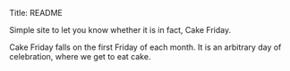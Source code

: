Title: README

Simple site to let you know whether it is in fact, Cake Friday.

Cake Friday falls on the first Friday of each month. It is an arbitrary day of celebration, where we get to eat cake.
